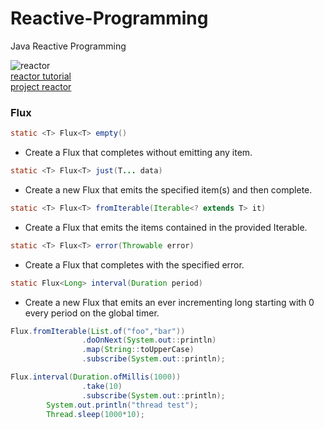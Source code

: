 # Reactive-Programming
Java Reactive Programming

![reactor]("https://avatars1.githubusercontent.com/u/4201559?s=400&v=4") <br>
[reactor tutorial]("https://tech.io/playgrounds/929/reactive-programming-with-reactor-3/Intro") <br> 
[project reactor]("https://projectreactor.io/")

### Flux


```java
static <T> Flux<T> empty()
```
- Create a Flux that completes without emitting any item.
 
```java
static <T> Flux<T> just(T... data)
```
- Create a new Flux that emits the specified item(s) and then complete.

```java
static <T> Flux<T> fromIterable(Iterable<? extends T> it)
```
- Create a Flux that emits the items contained in the provided Iterable.
```java
static <T> Flux<T> error(Throwable error)
```
- Create a Flux that completes with the specified error.
```java
static Flux<Long> interval(Duration period)
```
- Create a new Flux that emits an ever incrementing long starting with 0 every period on the global timer.

```java
Flux.fromIterable(List.of("foo","bar"))
                .doOnNext(System.out::println)
                .map(String::toUpperCase)
                .subscribe(System.out::println);
```

```java
Flux.interval(Duration.ofMillis(1000))
                .take(10)
                .subscribe(System.out::println);
        System.out.println("thread test");
        Thread.sleep(1000*10);

```
